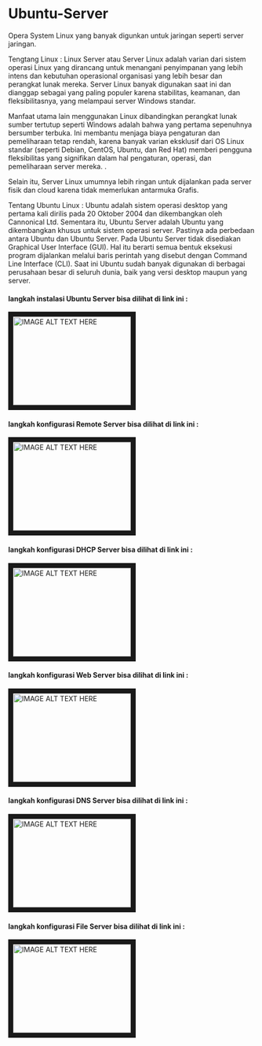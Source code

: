 # Ubuntu-Server
Opera System Linux yang banyak digunkan untuk jaringan seperti server jaringan.

Tengtang Linux :
Linux Server atau Server Linux adalah varian dari sistem operasi Linux yang dirancang untuk menangani penyimpanan yang lebih intens
dan kebutuhan operasional organisasi yang lebih besar dan perangkat lunak mereka. Server Linux banyak digunakan saat ini dan
dianggap sebagai yang paling populer karena stabilitas, keamanan, dan fleksibilitasnya, yang melampaui server Windows
standar.

Manfaat utama lain menggunakan Linux dibandingkan perangkat lunak sumber tertutup seperti Windows adalah bahwa yang
pertama sepenuhnya bersumber terbuka. Ini membantu menjaga biaya pengaturan dan pemeliharaan tetap rendah, karena
banyak varian eksklusif dari OS Linux standar (seperti Debian, CentOS, Ubuntu, dan Red Hat) memberi pengguna fleksibilitas
yang signifikan dalam hal pengaturan, operasi, dan pemeliharaan server mereka. .

Selain itu, Server Linux umumnya lebih ringan untuk dijalankan pada server fisik dan cloud karena tidak memerlukan antarmuka
Grafis.

Tentang Ubuntu Linux :
Ubuntu adalah sistem operasi desktop yang pertama kali dirilis pada 20 Oktober 2004 dan dikembangkan oleh Cannonical Ltd. Sementara itu, Ubuntu Server adalah Ubuntu yang dikembangkan khusus untuk sistem operasi server. Pastinya ada perbedaan antara Ubuntu dan Ubuntu Server. Pada Ubuntu Server tidak disediakan Graphical User Interface (GUI). Hal itu berarti semua bentuk eksekusi program dijalankan melalui baris perintah yang disebut dengan Command Line Interface (CLI). Saat ini Ubuntu sudah banyak digunakan di berbagai perusahaan besar di seluruh dunia, baik yang versi desktop maupun yang server.

#### langkah instalasi Ubuntu Server bisa dilihat di link ini : <br>
<a href="http://www.youtube.com/watch?feature=player_embedded&v=Qk7E6mJuHtU
" target="_blank"><img src="http://img.youtube.com/vi/Qk7E6mJuHtU/0.jpg" 
alt="IMAGE ALT TEXT HERE" width="240" height="180" border="10" /></a>

#### langkah konfigurasi Remote Server bisa dilihat di link ini : <br>
<a href="http://www.youtube.com/watch?feature=player_embedded&v=h6JT8pLTbbA
" target="_blank"><img src="http://img.youtube.com/vi/h6JT8pLTbbA/0.jpg" 
alt="IMAGE ALT TEXT HERE" width="240" height="180" border="10" /></a>

#### langkah konfigurasi DHCP Server bisa dilihat di link ini : <br>
<a href="http://www.youtube.com/watch?feature=player_embedded&v=Mul_5b0QBYE
" target="_blank"><img src="http://img.youtube.com/vi/Mul_5b0QBYE/0.jpg" 
alt="IMAGE ALT TEXT HERE" width="240" height="180" border="10" /></a>

#### langkah konfigurasi Web Server bisa dilihat di link ini : <br>
<a href="http://www.youtube.com/watch?feature=player_embedded&v=QLYOtskp1o0
" target="_blank"><img src="http://img.youtube.com/vi/QLYOtskp1o0/0.jpg" 
alt="IMAGE ALT TEXT HERE" width="240" height="180" border="10" /></a>

#### langkah konfigurasi DNS Server bisa dilihat di link ini : <br>
<a href="http://www.youtube.com/watch?feature=player_embedded&v=QnqG9FTZToA
" target="_blank"><img src="http://img.youtube.com/vi/QnqG9FTZToA/0.jpg" 
alt="IMAGE ALT TEXT HERE" width="240" height="180" border="10" /></a>

#### langkah konfigurasi File Server bisa dilihat di link ini : <br>
<a href="http://www.youtube.com/watch?feature=player_embedded&v=_qj2Egzc2Sk
" target="_blank"><img src="http://img.youtube.com/vi/_qj2Egzc2Sk/0.jpg" 
alt="IMAGE ALT TEXT HERE" width="240" height="180" border="10" /></a>
